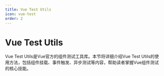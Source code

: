 ```yaml
---
title: Vue Test Utils
icon: vue-test
order: 2
---
```


# Vue Test Utils

Vue Test Utils是Vue官方的组件测试工具库。本节将详细介绍Vue Test Utils的使用方法，包括组件挂载、事件触发、异步测试等内容，帮助读者掌握Vue组件测试的核心技能。
